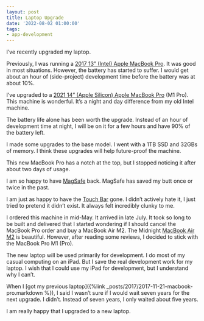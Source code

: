 ```yaml
---
layout: post
title: Laptop Upgrade
date: '2022-08-02 01:00:00'
tags:
- app-development
---
```


I’ve recently upgraded my laptop.

Previously, I was running a [2017 13” (Intel) Apple MacBook Pro](https://support.apple.com/kb/SP755?locale=en_US). It was good in most situations. However, the battery has started to suffer. I would get about an hour of (side-project) development time before the battery was at about 10%.

I’ve upgraded to a [2021 14” (Apple Silicon) Apple MacBook Pro](https://support.apple.com/kb/SP854?locale=en_US) (M1 Pro). This machine is wonderful. It’s a night and day difference from my old Intel machine.

The battery life alone has been worth the upgrade. Instead of an hour of development time at night, I will be on it for a few hours and have 90% of the battery left.

I made some upgrades to the base model. I went with a 1TB SSD and 32GBs of memory. I think these upgrades will help future-proof the machine.

This new MacBook Pro has a notch at the top, but I stopped noticing it after about two days of usage.

I am so happy to have [MagSafe](https://en.wikipedia.org/wiki/MagSafe#MagSafe_3) back. MagSafe has saved my butt once or twice in the past.

I am just as happy to have the [Touch Bar](https://www.imore.com/touch-bar) gone. I didn’t actively hate it, I just tried to pretend it didn’t exist. It always felt incredibly clunky to me.

I ordered this machine in mid-May. It arrived in late July. It took so long to be built and delivered that I started wondering if I should cancel the MacBook Pro order and buy a MacBook Air M2. The Midnight [MacBook Air M2](https://www.apple.com/macbook-air-m2/) is beautiful. However, after reading some reviews, I decided to stick with the MacBook Pro M1 (Pro).

The new laptop will be used primarily for development. I do most of my casual computing on an iPad. But I save the real development work for my laptop. I wish that I could use my iPad for development, but I understand why I can’t.

When I [got my previous laptop]({%link _posts/2017/2017-11-21-macbook-pro.markdown %}), I said I wasn’t sure if I would wait seven years for the next upgrade. I didn’t. Instead of seven years, I only waited about five years.

I am really happy that I upgraded to a new laptop.

